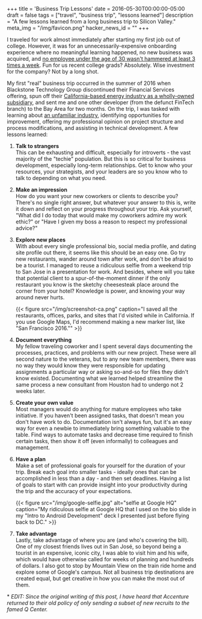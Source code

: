 +++
title = 'Business Trip Lessons'
date = 2016-05-30T00:00:00-05:00
draft = false
tags = ["travel", "business trip", "lessons learned"]
description = "A few lessons learned from a long business trip to Silicon Valley."
meta_img = "/img/favicon.png"
hacker_news_id = ""
+++


I traveled for work almost immediately after starting my first job out of college. However, it was for an unnecessarily-expensive onboarding experience where no meaningful learning happened, no new business was acquired, and [no employee under the age of 30 wasn't hammered at least 3 times a week](https://www.reddit.com/r/consulting/comments/1fchhr/accenture_st_charles_core_analyst_training/). Fun for us recent college grads? Absolutely. Wise investment for the company? Not by a long shot.

My first "real" business trip occurred in the summer of 2016 when Blackstone Technology Group discontinued their Financial Services offering, spun off their [California-based energy industry as a wholly-owned subsidiary](https://www.businesswire.com/news/home/20160727006237/en/Trellis-Energy-Launches-Standalone-Company-Integrate-Optimize), and sent me and one other developer (from the defunct FinTech branch) to the Bay Area for two months. On the trip, I was tasked with learning about [an unfamiliar industry](https://en.wikipedia.org/wiki/Liquefied_natural_gas), identifying opportunities for improvement, offering my professional opinion on project structure and process modifications, and assisting in technical development. A few lessons learned:

1. **Talk to strangers**<br>
This can be exhausting and difficult, especially for introverts - the vast majority of the "techie" population. But this is so critical for business development, especially long-term relationships. Get to know who your resources, your strategists, and your leaders are so you know who to talk to depending on what you need.

1. **Make an impression**<br>
How do you want your new coworkers or clients to describe you? There's no single right answer, but whatever your answer to this is, write it down and reflect on your progress throughout your trip. Ask yourself, "What did I do today that would make my coworkers admire my work ethic?" or "Have I given my boss a reason to respect my professional advice?"

1. **Explore new places**<br>
With about every single professional bio, social media profile, and dating site profile out there, it seems like this should be an easy one. Go try new restaurants, wander around town after work, and don't be afraid to be a tourist. I managed to reuse a ridiculous selfie from a weekend trip to San Jose in a presentation for work. And besides, where will you take that potential client to a spur-of-the-moment dinner if the only restaurant you know is the sketchy cheesesteak place around the corner from your hotel? Knowledge is power, and knowing your way around never hurts.

    {{< figure src="/img/screenshot-ca.png" caption="I saved all the restaurants, offices, parks, and sites that I'd visited while in California. If you use Google Maps, I'd recommend making a new marker list, like \"San Francisco 2016.\"" >}}

1. **Document everything**<br>
My fellow traveling coworker and I spent several days documenting the processes, practices, and problems with our new project. These were all second nature to the veterans, but to any new team members, there was no way they would know they were responsible for updating assignments a particular way or asking so-and-so for files they didn't know existed. Documenting what we learned helped streamline the same process a new consultant from Houston had to undergo not 2 weeks later.

1. **Create your own value**<br>
Most managers would do anything for mature employees who take initiative. If you haven't been assigned tasks, that doesn't mean you don't have work to do. Documentation isn't always fun, but it's an easy way for even a newbie to immediately bring something valuable to the table. Find ways to automate tasks and decrease time required to finish certain tasks, then show it off (even informally) to colleagues and management.

1. **Have a plan**<br>
Make a set of professional goals for yourself for the duration of your trip. Break each goal into smaller tasks - ideally ones that can be accomplished in less than a day - and then set deadlines. Having a list of goals to start with can provide insight into your productivity during the trip and the accuracy of your expectations.

    {{< figure src="/img/google-selfie.jpg" alt="selfie at Google HQ" caption="My ridiculous selfie at Google HQ that I used on the bio slide in my \"Intro to Android Development\" deck I presented just before flying back to DC." >}}

1. **Take advantage**<br>
Lastly, take advantage of where you are (and who's covering the bill). One of my closest friends lives out in San José, so beyond being a tourist in an expensive, iconic city, I was able to visit him and his wife, which would have otherwise called for weeks of planning and hundreds of dollars. I also got to stop by Mountain View on the train ride home and explore some of Google's campus. Not all business trip destinations are created equal, but get creative in how you can make the most out of them.

\* _EDIT: Since the original writing of this post, I have heard that Accenture returned to their old policy of only sending a subset of new recruits to the famed Q Center._
